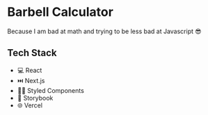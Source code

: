 # Barbell Calculator

Because I am bad at math and trying to be less bad at Javascript 😎

## Tech Stack

-   💻 React
-   ⏭️ Next.js
-   💅🏾 Styled Components
-   📖 Storybook
-   🌐 Vercel
